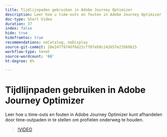 ```yaml
---
title: Tijdlijnpaden gebruiken in Adobe Journey Optimizer
description: Leer hoe u time-outs en fouten in Adobe Journey Optimizer kunt afhandelen door time-outpaden in te stellen om profielen onderweg te houden.
doc-type: Short Video
duration: 37
index: false
hide: true
hidefromtoc: true
recommendations: noCatalog, noDisplay
source-git-commit: 28e2477974df6d22cff87eb9c242657e23569b15
workflow-type: tm+mt
source-wordcount: '60'
ht-degree: 0%

---
```



# Tijdlijnpaden gebruiken in Adobe Journey Optimizer

Leer hoe u time-outs en fouten in Adobe Journey Optimizer kunt afhandelen door time-outpaden in te stellen om profielen onderweg te houden.

<!-- 62_S522_3442522_36_using-timeout-paths-in-adobe-journey-optimizer -->
>[!VIDEO](https://video.tv.adobe.com/v/3460477/?learn=on&enablevpops=true&captions=dut)
